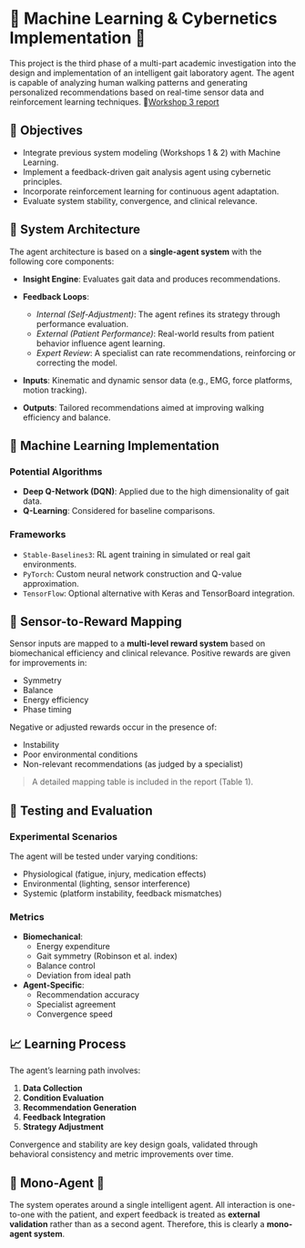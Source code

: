 #  🤖 Machine Learning & Cybernetics Implementation 🤖

This project is the third phase of a multi-part academic investigation into the design and implementation of an intelligent gait laboratory agent. The agent is capable of analyzing human walking patterns and generating personalized recommendations based on real-time sensor data and reinforcement learning techniques.
📍[Workshop 3 report](workshop_3_report.pdf)
## 🎯 Objectives

- Integrate previous system modeling (Workshops 1 & 2) with Machine Learning.
- Implement a feedback-driven gait analysis agent using cybernetic principles.
- Incorporate reinforcement learning for continuous agent adaptation.
- Evaluate system stability, convergence, and clinical relevance.

## 🧩 System Architecture

The agent architecture is based on a **single-agent system** with the following core components:

- **Insight Engine**: Evaluates gait data and produces recommendations.
- **Feedback Loops**:
  - *Internal (Self-Adjustment)*: The agent refines its strategy through performance evaluation.
  - *External (Patient Performance)*: Real-world results from patient behavior influence agent learning.
  - *Expert Review*: A specialist can rate recommendations, reinforcing or correcting the model.

- **Inputs**: Kinematic and dynamic sensor data (e.g., EMG, force platforms, motion tracking).
- **Outputs**: Tailored recommendations aimed at improving walking efficiency and balance.


## 🤖 Machine Learning Implementation 

### Potential Algorithms

- **Deep Q-Network (DQN)**: Applied due to the high dimensionality of gait data.
- **Q-Learning**: Considered for baseline comparisons.
  
### Frameworks

- `Stable-Baselines3`: RL agent training in simulated or real gait environments.
- `PyTorch`: Custom neural network construction and Q-value approximation.
- `TensorFlow`: Optional alternative with Keras and TensorBoard integration.



## 🔄 Sensor-to-Reward Mapping

Sensor inputs are mapped to a **multi-level reward system** based on biomechanical efficiency and clinical relevance. Positive rewards are given for improvements in:

- Symmetry
- Balance
- Energy efficiency
- Phase timing

Negative or adjusted rewards occur in the presence of:

- Instability
- Poor environmental conditions
- Non-relevant recommendations (as judged by a specialist)

> A detailed mapping table is included in the report (Table 1).



## 🧪 Testing and Evaluation

### Experimental Scenarios

The agent will be tested under varying conditions:

- Physiological (fatigue, injury, medication effects)
- Environmental (lighting, sensor interference)
- Systemic (platform instability, feedback mismatches)

### Metrics

- **Biomechanical**:
  - Energy expenditure
  - Gait symmetry (Robinson et al. index)
  - Balance control
  - Deviation from ideal path
- **Agent-Specific**:
  - Recommendation accuracy
  - Specialist agreement
  - Convergence speed



## 📈 Learning Process

The agent’s learning path involves:

1. **Data Collection**
2. **Condition Evaluation**
3. **Recommendation Generation**
4. **Feedback Integration**
5. **Strategy Adjustment**

Convergence and stability are key design goals, validated through behavioral consistency and metric improvements over time.


## 🤖 Mono-Agent 🤖

The system operates around a single intelligent agent. All interaction is one-to-one with the patient, and expert feedback is treated as **external validation** rather than as a second agent. Therefore, this is clearly a **mono-agent system**.

